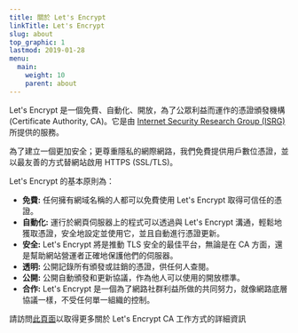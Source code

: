 ```yaml
---
title: 關於 Let's Encrypt
linkTitle: Let's Encrypt
slug: about
top_graphic: 1
lastmod: 2019-01-28
menu:
  main:
    weight: 10
    parent: about
---
```


Let's Encrypt 是一個免費、自動化、開放，為了公眾利益而運作的憑證頒發機構 (Certificate Authority, CA)。它是由 [Internet Security Research Group (ISRG)](https://www.abetterinternet.org/) 所提供的服務。

為了建立一個更加安全；更尊重隱私的網際網路，我們免費提供用戶數位憑證，並以最友善的方式替網站啟用 HTTPS (SSL/TLS)。

Let's Encrypt 的基本原則為：

* <strong>免費:</strong> 任何擁有網域名稱的人都可以免費使用 Let's Encrypt 取得可信任的憑證。
* <strong>自動化:</strong> 運行於網頁伺服器上的程式可以透過與 Let's Encrypt 溝通，輕鬆地獲取憑證，安全地設定並使用它，並且自動進行憑證更新。
* <strong>安全:</strong> Let's Encrypt 將是推動 TLS 安全的最佳平台，無論是在 CA 方面，還是幫助網站營運者正確地保護他們的伺服器。
* <strong>透明:</strong> 公開記錄所有頒發或註銷的憑證，供任何人查閱。
* <strong>公開:</strong> 公開自動頒發和更新協議，作為他人可以使用的開放標準。
* <strong>合作:</strong> Let's Encrypt 是一個為了網路社群利益所做的共同努力，就像網路底層協議一樣，不受任何單一組織的控制。

請訪問[此頁面](/how-it-works)以取得更多關於 Let's Encrypt CA 工作方式的詳細資訊
